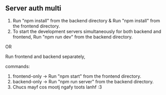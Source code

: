 ## Server auth multi 

1. Run "npm install" from the backend directory & Run "npm install" from the frontend directory.
2. To start the development servers simultaneously for both backend and frontend, Run "npm run dev" from the backend directory.

OR

Run frontend and backend separately,

commands:
1. frontend-only  ->  Run "npm start" from the frontend directory.
2. backend-only   ->  Run "npm run server" from the backend directory.
3. Chucs mayf cos mootj ngafy toots lanhf :3

